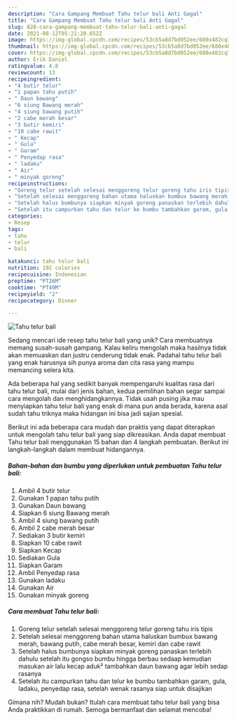 ```yaml
---
description: "Cara Gampang Membuat Tahu telur bali Anti Gagal"
title: "Cara Gampang Membuat Tahu telur bali Anti Gagal"
slug: 828-cara-gampang-membuat-tahu-telur-bali-anti-gagal
date: 2021-08-12T05:21:20.652Z
image: https://img-global.cpcdn.com/recipes/53cb5a8d7bd052ee/680x482cq70/tahu-telur-bali-foto-resep-utama.jpg
thumbnail: https://img-global.cpcdn.com/recipes/53cb5a8d7bd052ee/680x482cq70/tahu-telur-bali-foto-resep-utama.jpg
cover: https://img-global.cpcdn.com/recipes/53cb5a8d7bd052ee/680x482cq70/tahu-telur-bali-foto-resep-utama.jpg
author: Erik Daniel
ratingvalue: 4.8
reviewcount: 13
recipeingredient:
- "4 butir telur"
- "1 papan tahu putih"
- " Daun bawang"
- "6 siung Bawang merah"
- "4 siung bawang putih"
- "2 cabe merah besar"
- "3 butir kemiri"
- "10 cabe rawit"
- " Kecap"
- " Gula"
- " Garam"
- " Penyedap rasa"
- " ladaku"
- " Air"
- " minyak goreng"
recipeinstructions:
- "Goreng telur setelah selesai menggoreng telur goreng tahu iris tipis"
- "Setelah selesai menggoreng bahan utama haluskan bumbux bawang merah, bawang putih, cabe merah besar, kemiri dan cabe rawit"
- "Setelah halus bumbunya siapkan minyak goreng panaskan terlebih dahulu setelah itu gongso bumbu hingga berbau sedaap kemudian masukan air lalu kecap aduk² tambahkan daun bawang agar lebih sedap rasanya"
- "Setelah itu campurkan tahu dan telur ke bumbu tambahkan garam, gula, ladaku, penyedap rasa, setelah wenak rasanya siap untuk disajikan"
categories:
- Resep
tags:
- tahu
- telur
- bali

katakunci: tahu telur bali 
nutrition: 192 calories
recipecuisine: Indonesian
preptime: "PT26M"
cooktime: "PT49M"
recipeyield: "2"
recipecategory: Dinner

---
```



![Tahu telur bali](https://img-global.cpcdn.com/recipes/53cb5a8d7bd052ee/680x482cq70/tahu-telur-bali-foto-resep-utama.jpg)

Sedang mencari ide resep tahu telur bali yang unik? Cara membuatnya memang susah-susah gampang. Kalau keliru mengolah maka hasilnya tidak akan memuaskan dan justru cenderung tidak enak. Padahal tahu telur bali yang enak harusnya sih punya aroma dan cita rasa yang mampu memancing selera kita.



Ada beberapa hal yang sedikit banyak mempengaruhi kualitas rasa dari tahu telur bali, mulai dari jenis bahan, kedua pemilihan bahan segar sampai cara mengolah dan menghidangkannya. Tidak usah pusing jika mau menyiapkan tahu telur bali yang enak di mana pun anda berada, karena asal sudah tahu triknya maka hidangan ini bisa jadi sajian spesial.


Berikut ini ada beberapa cara mudah dan praktis yang dapat diterapkan untuk mengolah tahu telur bali yang siap dikreasikan. Anda dapat membuat Tahu telur bali menggunakan 15 bahan dan 4 langkah pembuatan. Berikut ini langkah-langkah dalam membuat hidangannya.

<!--inarticleads1-->

##### Bahan-bahan dan bumbu yang diperlukan untuk pembuatan Tahu telur bali:

1. Ambil 4 butir telur
1. Gunakan 1 papan tahu putih
1. Gunakan  Daun bawang
1. Siapkan 6 siung Bawang merah
1. Ambil 4 siung bawang putih
1. Ambil 2 cabe merah besar
1. Sediakan 3 butir kemiri
1. Siapkan 10 cabe rawit
1. Siapkan  Kecap
1. Sediakan  Gula
1. Siapkan  Garam
1. Ambil  Penyedap rasa
1. Gunakan  ladaku
1. Gunakan  Air
1. Gunakan  minyak goreng




<!--inarticleads2-->

##### Cara membuat Tahu telur bali:

1. Goreng telur setelah selesai menggoreng telur goreng tahu iris tipis
1. Setelah selesai menggoreng bahan utama haluskan bumbux bawang merah, bawang putih, cabe merah besar, kemiri dan cabe rawit
1. Setelah halus bumbunya siapkan minyak goreng panaskan terlebih dahulu setelah itu gongso bumbu hingga berbau sedaap kemudian masukan air lalu kecap aduk² tambahkan daun bawang agar lebih sedap rasanya
1. Setelah itu campurkan tahu dan telur ke bumbu tambahkan garam, gula, ladaku, penyedap rasa, setelah wenak rasanya siap untuk disajikan




Gimana nih? Mudah bukan? Itulah cara membuat tahu telur bali yang bisa Anda praktikkan di rumah. Semoga bermanfaat dan selamat mencoba!
